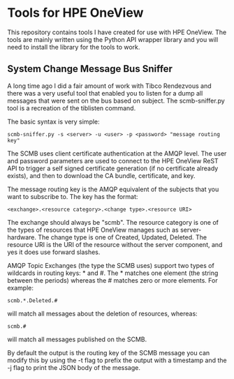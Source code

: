 # Tools for HPE OneView
This repository contains tools I have created for use with HPE OneView.  The
tools are mainly written using the Python API wrapper library and you will
need to install the library for the tools to work.

## System Change Message Bus Sniffer
A long time ago I did a fair amount of work with Tibco Rendezvous and there
was a very useful tool that enabled you to listen for a dump all messages
that were sent on the bus based on subject.  The scmb-sniffer.py tool is a
recreation of the tiblisten command.

The basic syntax is very simple:

    scmb-sniffer.py -s <server> -u <user> -p <password> "message routing key"

The SCMB uses client certificate authentication at the AMQP level.  The user
and password parameters are used to connect to the HPE OneView ReST API to
trigger a self signed certificate generation (if no certificate already exists),
and then to download the CA bundle, certificate, and key.

The message routing key is the AMQP equivalent of the subjects that you want
to subscribe to.  The key has the format:

    <exchange>.<resource category>.<change type>.<resource URI>

The exchange should always be "scmb".  The resource category is one of the types
of resources that HPE OneView manages such as server-hardware.  The change type
is one of Created, Updated, Deleted.  The resource URI is the URI of the
resource without the server component, and yes it does use forward slashes.

AMQP Topic Exchanges (the type the SCMB uses) support two types of wildcards in
routing keys: * and #.  The * matches one element (the string between the
periods) whereas the # matches zero or more elements.  For example:

    scmb.*.Deleted.#

will match all messages about the deletion of resources, whereas:

    scmb.#

will match all messages published on the SCMB.

By default the output is the routing key of the SCMB message you can modify this
by using the -t flag to prefix the output with a timestamp and the -j flag to
print the JSON body of the message.
